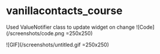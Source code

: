 # vanillacontacts_course

Used ValueNotifier class to update widget on change
![Code](/screenshots/code.png =250x250)

![GIF](/screenshots/untitled.gif =250x250)
